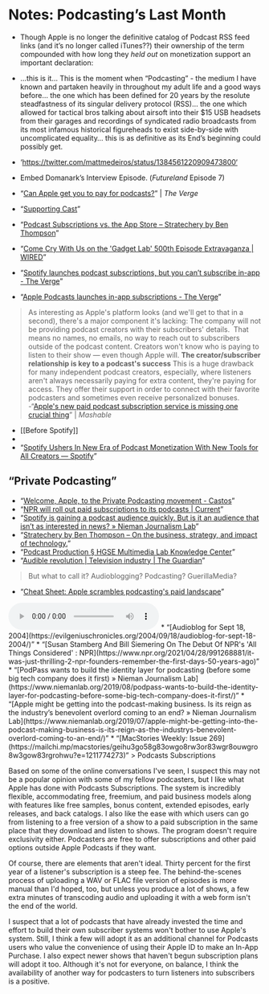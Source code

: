 # Notes: Podcasting’s Last Month
* Though Apple is no longer the definitive catalog of Podcast RSS feed links (and it’s no longer called iTunes??) their ownership of the term compounded with how long they *held out* on monetization support an important declaration:
* …this is it… This is the moment when “Podcasting” - the medium I have known and partaken heavily in throughout my adult life and a good ways before… the one which has been defined for 20 years by the resolute steadfastness of its singular delivery protocol (RSS)… the one which allowed for tactical bros talking about airsoft into their $15 USB headsets from their garages and recordings of syndicated radio broadcasts from its most infamous historical figureheads to exist side-by-side with uncomplicated equality… this is as definitive as its End’s beginning could possibly get.

* ‘https://twitter.com/mattmedeiros/status/1384561220909473800‘
* Embed Domanark’s Interview Episode. (_Futureland_ Episode 7)
* “[Can Apple get you to pay for podcasts?](https://www.theverge.com/2021/4/22/22396042/apple-podcast-subscriptions-launch-price)” | _The Verge_
* “[Supporting Cast](https://www.supportingcast.fm/post/what-apple-podcast-subscriptions-means-for-supporting-cast-slate-and-our-podcasters-2)”
* “[Podcast Subscriptions vs. the App Store – Stratechery by Ben Thompson](https://stratechery.com/2021/podcast-subscriptions-vs-the-app-store/)”
* “[Come Cry With Us on the 'Gadget Lab' 500th Episode Extravaganza | WIRED](https://www.wired.com/story/gadget-lab-podcast-500/)”
* “[Spotify launches podcast subscriptions, but you can’t subscribe in-app - The Verge](https://www.theverge.com/2021/4/27/22404273/spotify-podcast-subscriptions-monetize-subscriber-shows)”
* “[Apple Podcasts launches in-app subscriptions - The Verge](https://www.theverge.com/platform/amp/2021/4/20/22381980/apple-podcasts-app-subscriptions-new-design)”
>As interesting as Apple's platform looks (and we'll get to that in a second), there's a major component it's lacking: The company will not be providing podcast creators with their subscribers' details. 
>That means no names, no emails, no way to reach out to subscribers outside of the podcast content. Creators won't know who is paying to listen to their show — even though Apple will.
>**The creator/subscriber relationship is key to a podcast's success**
>This is a huge drawback for many independent podcast creators, especially, where listeners aren't always necessarily paying for extra content, they're paying for access. They offer their support in order to connect with their favorite podcasters and sometimes even receive personalized bonuses.
-“[Apple's new paid podcast subscription service is missing one crucial thing](https://mashable.com/article/apple-paid-podcast-subscription-creators/)” | _Mashable_

* [[Before Spotify]]
* 
* “[Spotify Ushers In New Era of Podcast Monetization With New Tools for All Creators — Spotify](https://newsroom.spotify.com/2021-04-27/spotify-ushers-in-new-era-of-podcast-monetization-with-new-tools-for-all-creators/)”
## “Private Podcasting”
* “[Welcome, Apple, to the Private Podcasting movement - Castos](https://castos.com/welcome-apple-to-the-private-podcasting-movement/)”
* “[NPR will roll out paid subscriptions to its podcasts | Current](https://current.org/2021/04/npr-will-roll-out-paid-subscriptions-to-its-podcasts/?wallit_nosession=1)”
* “[Spotify is gaining a podcast audience quickly. But is it an audience that isn’t as interested in news? » Nieman Journalism Lab](https://www.niemanlab.org/2020/02/spotify-is-gaining-a-podcast-audience-quickly-but-it-is-an-audience-that-isnt-as-interested-in-news/)”
* “[Stratechery by Ben Thompson – On the business, strategy, and impact of technology.](https://stratechery.com/)”
* “[Podcast Production § HGSE Multimedia Lab Knowledge Center](https://archive.ph/20120710232048/http://isites.harvard.edu/icb/icb.do?keyword=k1967&pageid=icb.page23750)”
* “[Audible revolution | Television industry | The Guardian](https://www.theguardian.com/media/2004/feb/12/broadcasting.digitalmedia)”
> But what to call it? Audioblogging? Podcasting? GuerillaMedia?
* “[Cheat Sheet: Apple scrambles podcasting's paid landscape](http://ec2-34-225-151-148.compute-1.amazonaws.com/media/cheat-sheet-apple-scrambles-podcastings-paid-landscape/)”

<audio controls>
  <source src="http://www.evilgeniuschronicles.org/audio/egc-9-18-2004.mp3">
</audio>
* “[Audioblog for Sept 18, 2004](https://evilgeniuschronicles.org/2004/09/18/audioblog-for-sept-18-2004/)”
* “[Susan Stamberg And Bill Siemering On The Debut Of NPR's 'All Things Considered' : NPR](https://www.npr.org/2021/04/28/991268881/it-was-just-thrilling-2-npr-founders-remember-the-first-days-50-years-ago)”
* “[PodPass wants to build the identity layer for podcasting (before some big tech company does it first) » Nieman Journalism Lab](https://www.niemanlab.org/2019/08/podpass-wants-to-build-the-identity-layer-for-podcasting-before-some-big-tech-company-does-it-first/)”
* “[Apple might be getting into the podcast-making business. Is its reign as the industry’s benevolent overlord coming to an end? » Nieman Journalism Lab](https://www.niemanlab.org/2019/07/apple-might-be-getting-into-the-podcast-making-business-is-its-reign-as-the-industrys-benevolent-overlord-coming-to-an-end/)”
* “[MacStories Weekly: Issue 269](https://mailchi.mp/macstories/geihu3go58g83owgo8rw3or83wgr8ouwgro8w3gow83rgrohwu?e=1211774273)”
> Podcasts Subscriptions
 
Based on some of the online conversations I've seen, I suspect this may not be a popular opinion with some of my fellow podcasters, but I like what Apple has done with Podcasts Subscriptions. The system is incredibly flexible, accommodating free, freemium, and paid business models along with features like free samples, bonus content, extended episodes, early releases, and back catalogs. I also like the ease with which users can go from listening to a free version of a show to a paid subscription in the same place that they download and listen to shows.
The program doesn't require exclusivity either. Podcasters are free to offer subscriptions and other paid options outside Apple Podcasts if they want.

Of course, there are elements that aren't ideal. Thirty percent for the first year of a listener's subscription is a steep fee. The behind-the-scenes process of uploading a WAV or FLAC file version of episodes is more manual than I'd hoped, too, but unless you produce a lot of shows, a few extra minutes of transcoding audio and uploading it with a web form isn't the end of the world.

I suspect that a lot of podcasts that have already invested the time and effort to build their own subscriber systems won't bother to use Apple's system. Still, I think a few will adopt it as an additional channel for Podcasts users who value the convenience of using their Apple ID to make an In-App Purchase. I also expect newer shows that haven't begun subscription plans will adopt it too. Although it's not for everyone, on balance, I think the availability of another way for podcasters to turn listeners into subscribers is a positive.